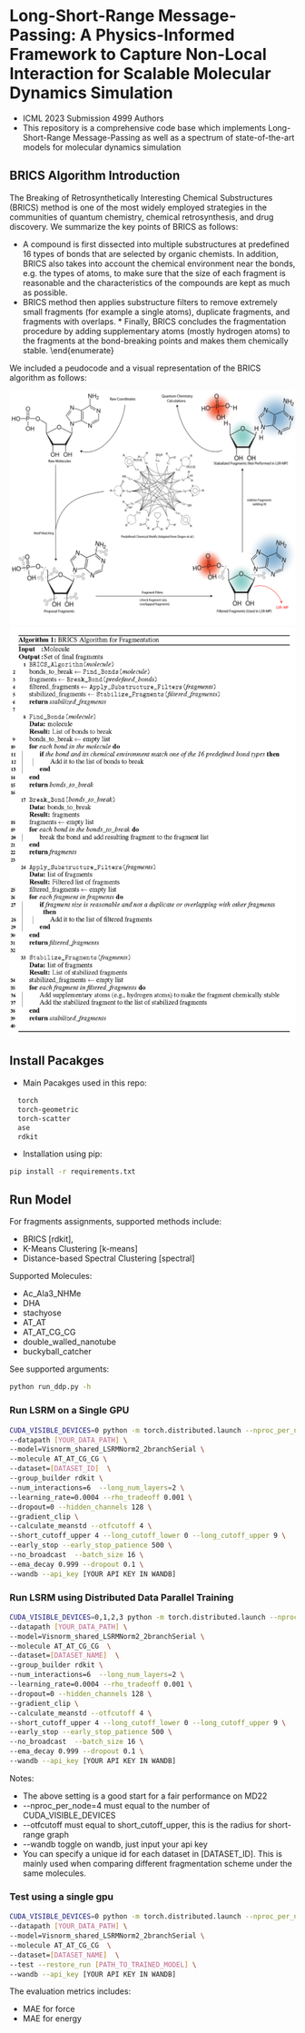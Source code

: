 
# Long-Short-Range Message-Passing: A Physics-Informed Framework to Capture Non-Local Interaction for Scalable Molecular Dynamics Simulation

* ICML 2023 Submission 4999 Authors
* This repository is a comprehensive code base which implements Long-Short-Range Message-Passing as well as a spectrum of state-of-the-art models for molecular dynamics simulation



## BRICS Algorithm Introduction

The Breaking of Retrosynthetically Interesting Chemical Substructures (BRICS) method is one of the most widely employed strategies in the communities of quantum chemistry, chemical retrosynthesis, and drug discovery. We summarize the key points of BRICS as follows:

   * A compound is first dissected into multiple substructures at predefined 16 types of bonds that are selected by organic chemists. In addition, BRICS also takes into account the chemical environment near the bonds, e.g. the types of atoms, to make sure that the size of each fragment is reasonable and the characteristics of the compounds are  kept as much as possible.
   * BRICS method then applies substructure filters to remove extremely small fragments (for example a single atoms), duplicate fragments, and fragments with overlaps.
    *  Finally, BRICS concludes the fragmentation procedure by adding supplementary atoms (mostly hydrogen atoms) to the fragments at the bond-breaking points and makes them chemically stable. 
          \end{enumerate}

We included a peudocode and a visual representation of the BRICS algorithm as follows:

<img src="./plots/supplementary-fig.png"  />



<img src="./plots/BRICS_algorithm.png"  />



## Install Pacakges 

* Main Pacakges used in this repo:
```
  torch
  torch-geometric
  torch-scatter
  ase
  rdkit
```

* Installation using pip:

```bash
pip install -r requirements.txt
```



## Run Model


For fragments assignments, supported methods include: 
* BRICS [rdkit], 
* K-Means Clustering [k-means] 
* Distance-based Spectral Clustering [spectral]

Supported Molecules:
* Ac_Ala3_NHMe 
* DHA 
* stachyose 
* AT_AT
* AT_AT_CG_CG 
* double_walled_nanotube 
* buckyball_catcher 

See supported arguments:

```bash
python run_ddp.py -h
```

### Run LSRM on a Single GPU 

```bash
CUDA_VISIBLE_DEVICES=0 python -m torch.distributed.launch --nproc_per_node=1 --master_port=1230 run_ddp.py \
--datapath [YOUR_DATA_PATH] \
--model=Visnorm_shared_LSRMNorm2_2branchSerial \
--molecule AT_AT_CG_CG \
--dataset=[DATASET_ID]  \
--group_builder rdkit \
--num_interactions=6  --long_num_layers=2 \
--learning_rate=0.0004 --rho_tradeoff 0.001 \
--dropout=0 --hidden_channels 128 \
--gradient_clip \
--calculate_meanstd --otfcutoff 4 \
--short_cutoff_upper 4 --long_cutoff_lower 0 --long_cutoff_upper 9 \
--early_stop --early_stop_patience 500 \
--no_broadcast  --batch_size 16 \
--ema_decay 0.999 --dropout 0.1 \
--wandb --api_key [YOUR API KEY IN WANDB]
```

### Run LSRM using Distributed Data Parallel Training

```bash
CUDA_VISIBLE_DEVICES=0,1,2,3 python -m torch.distributed.launch --nproc_per_node=4 --master_port=1230 run_ddp.py \
--datapath [YOUR_DATA_PATH] \
--model=Visnorm_shared_LSRMNorm2_2branchSerial \
--molecule AT_AT_CG_CG  \
--dataset=[DATASET_NAME]  \
--group_builder rdkit \
--num_interactions=6  --long_num_layers=2 \
--learning_rate=0.0004 --rho_tradeoff 0.001 \
--dropout=0 --hidden_channels 128 \
--gradient_clip \
--calculate_meanstd --otfcutoff 4 \
--short_cutoff_upper 4 --long_cutoff_lower 0 --long_cutoff_upper 9 \
--early_stop --early_stop_patience 500 \
--no_broadcast  --batch_size 16 \
--ema_decay 0.999 --dropout 0.1 \
--wandb --api_key [YOUR API KEY IN WANDB]
```

Notes:
- The above setting is a good start for a fair performance on MD22
- --nproc_per_node=4 must equal to the number of CUDA_VISIBLE_DEVICES
- --otfcutoff must equal to short_cutoff_upper, this is the radius for short-range graph
- --wandb toggle on wandb, just input your api key
- You can specify a unique id for each dataset in [DATASET_ID]. This is mainly used when comparing different fragmentation scheme under the same molecules.

### Test using a single gpu

```bash
CUDA_VISIBLE_DEVICES=0 python -m torch.distributed.launch --nproc_per_node=1 --master_port=1230 run_ddp.py \
--datapath [YOUR_DATA_PATH] \
--model=Visnorm_shared_LSRMNorm2_2branchSerial \
--molecule AT_AT_CG_CG  \
--dataset=[DATASET_NAME]  \
--test --restore_run [PATH_TO_TRAINED_MODEL] \
--wandb --api_key [YOUR API KEY IN WANDB]
```
The evaluation metrics includes: 
- MAE for force
- MAE for energy



